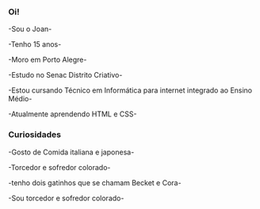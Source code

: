 ### Oi!

-Sou o Joan- 

-Tenho 15 anos- 

-Moro em Porto Alegre- 

-Estudo no Senac Distrito Criativo- 

-Estou cursando Técnico em Informática para internet integrado ao Ensino Médio- 

-Atualmente aprendendo HTML e CSS-


<h3>Curiosidades</h3>

-Gosto de Comida italiana e japonesa-

-Torcedor e sofredor colorado-

-tenho dois gatinhos que se chamam Becket e Cora-


-Sou torcedor e sofredor colorado-









